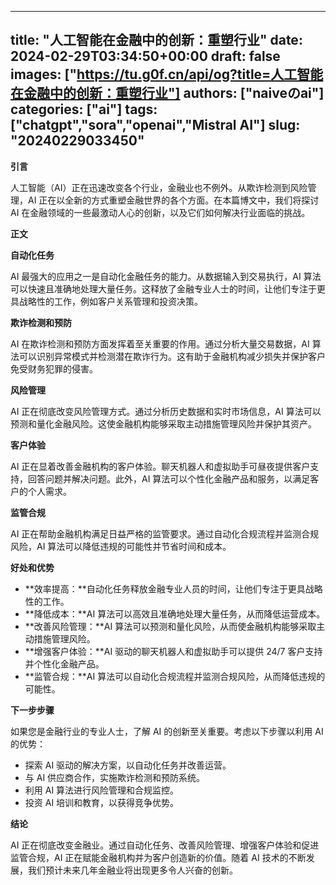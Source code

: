 
---
title: "人工智能在金融中的创新：重塑行业"
date: 2024-02-29T03:34:50+00:00
draft: false
images: ["https://tu.g0f.cn/api/og?title=人工智能在金融中的创新：重塑行业"]
authors: ["naiveのai"]
categories: ["ai"]
tags: ["chatgpt","sora","openai","Mistral AI"]
slug: "20240229033450"
---

**引言**

人工智能（AI）正在迅速改变各个行业，金融业也不例外。从欺诈检测到风险管理，AI 正在以全新的方式重塑金融世界的各个方面。在本篇博文中，我们将探讨 AI 在金融领域的一些最激动人心的创新，以及它们如何解决行业面临的挑战。

**正文**

**自动化任务**

AI 最强大的应用之一是自动化金融任务的能力。从数据输入到交易执行，AI 算法可以快速且准确地处理大量任务。这释放了金融专业人士的时间，让他们专注于更具战略性的工作，例如客户关系管理和投资决策。

**欺诈检测和预防**

AI 在欺诈检测和预防方面发挥着至关重要的作用。通过分析大量交易数据，AI 算法可以识别异常模式并检测潜在欺诈行为。这有助于金融机构减少损失并保护客户免受财务犯罪的侵害。

**风险管理**

AI 正在彻底改变风险管理方式。通过分析历史数据和实时市场信息，AI 算法可以预测和量化金融风险。这使金融机构能够采取主动措施管理风险并保护其资产。

**客户体验**

AI 正在显着改善金融机构的客户体验。聊天机器人和虚拟助手可昼夜提供客户支持，回答问题并解决问题。此外，AI 算法可以个性化金融产品和服务，以满足客户的个人需求。

**监管合规**

AI 正在帮助金融机构满足日益严格的监管要求。通过自动化合规流程并监测合规风险，AI 算法可以降低违规的可能性并节省时间和成本。

**好处和优势**

* **效率提高：**自动化任务释放金融专业人员的时间，让他们专注于更具战略性的工作。
* **降低成本：**AI 算法可以高效且准确地处理大量任务，从而降低运营成本。
* **改善风险管理：**AI 算法可以预测和量化风险，从而使金融机构能够采取主动措施管理风险。
* **增强客户体验：**AI 驱动的聊天机器人和虚拟助手可以提供 24/7 客户支持并个性化金融产品。
* **监管合规：**AI 算法可以自动化合规流程并监测合规风险，从而降低违规的可能性。

**下一步步骤**

如果您是金融行业的专业人士，了解 AI 的创新至关重要。考虑以下步骤以利用 AI 的优势：

* 探索 AI 驱动的解决方案，以自动化任务并改善运营。
* 与 AI 供应商合作，实施欺诈检测和预防系统。
* 利用 AI 算法进行风险管理和合规监控。
* 投资 AI 培训和教育，以获得竞争优势。

**结论**

AI 正在彻底改变金融业。通过自动化任务、改善风险管理、增强客户体验和促进监管合规，AI 正在赋能金融机构并为客户创造新的价值。随着 AI 技术的不断发展，我们预计未来几年金融业将出现更多令人兴奋的创新。